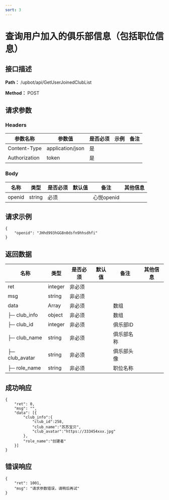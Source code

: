 ```yaml
---
sort: 3
---
```


# 查询用户加入的俱乐部信息（包括职位信息）

## 接口描述

**Path：** /upbot/api/GetUserJoinedClubList

**Method：** POST


## 请求参数

### Headers

| 参数名称          | 参数值              | 是否必须 | 示例 | 备注 |
|---------------|------------------|------|----|----|
| Content-Type  | application/json | 是    |    |    |
| Authorization | token            | 是    |    |    |

### Body

| 名称                   | 类型         | 是否必须 | 默认值 | 备注                        | 其他信息                                         |
|----------------------|------------|------|-----|---------------------------|----------------------------------------------|
| openid                  | string    | 必须   |     | 心悦openid                    |                                              |


## 请求示例
```
{
    "openid": "JHhd993hGG8n0dsfn9hhsdhfi"
}
```

## 返回数据

| 名称  | 类型      | 是否必须 | 默认值 | 备注 | 其他信息          |
|-----|---------|------|-----|----|---------------|
| ret | integer | 非必须  |     |    |  |
| msg | string  | 非必须  |     |    |               |
| data | Array  | 非必须  |     |   数组 |               |
| ├─ club_info | object  | 非必须  |     |   数组 |               |
|   ├─ club_id          | integer    | 非必须  |     | 俱乐部ID              |                                              |
|   ├─ club_name        | string    | 非必须  |     | 俱乐部名称              |                                              |
|   ├─ club_avatar      | string    | 非必须  |     | 俱乐部头像              |                                              |                
| ├─ role_name          | string    | 非必须  |     | 职位名称              |                                              |


## 成功响应
```
{
    "ret": 0,
    "msg": "",
    "data": [{
        "club_info":{
            "club_id":258,
            "club_name":"苏苏宝贝",
            "club_avatar":"https://333454xxx.jpg"
        },
        "role_name":"创建者"
    }]
}
```

## 错误响应
```
{
	"ret": 1001,
	"msg": "请求参数错误，请稍后再试"
}
``` 

